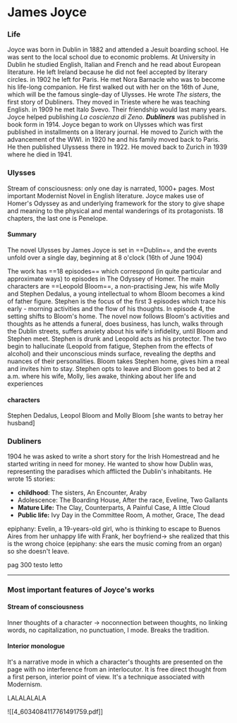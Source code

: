 # James Joyce 
### Life
Joyce was born in Dublin in 1882 and attended a Jesuit boarding school. He was sent to the local school due to economic problems. At University in Dublin he studied English, Italian and French and he read about European literature. He left Ireland because he did not feel accepted by literary circles. in 1902 he left for Paris. 
He met Nora Barnacle who was to become his life-long companion. He first walked out with her on the 16th of June, which will be the famous single-day of Ulysses. He wrote *The sisters*, the first story of Dubliners. 
They moved in Trieste where he was teaching English. in 1909 he met Italo Svevo. Their friendship would last many  years. Joyce helped publishing *La coscienza di Zeno*. 
***Dubliners*** was published in book form in 1914. Joyce began to work on Ulysses which was first published in installments on a literary journal. 
He moved to Zurich with the advancement of the WWI. in 1920 he and his family moved back to Paris. He then published Ulyssess there in 1922. 
He moved back to Zurich in 1939 where he died in 1941. 


### Ulysses 
Stream of consciousness: only one day is narrated, 1000+ pages. 
Most important Modernist Novel in English literature. 
Joyce makes use of Homer's Odyssey as and underlying framework for the story to give shape and meaning to the physical and mental wanderings of its protagonists. 
18 chapters, the last one is Penelope.
#### Summary 
The novel Ulysses by James Joyce is set in ==Dublin==, and the events unfold over a single day, beginning at 8 o'clock (16th of June 1904)

The work has ==18 episodes== which correspond (in quite particular and approximate ways) to episodes in The Odyssey of Homer.
The main characters are ==Leopold Bloom==, a non-practising Jew, his wife Molly and Stephen Dedalus, a young intellectual to whom Bloom becomes a kind of father figure. Stephen is the focus of the first 3 episodes which trace his early - morning activities and the flow of his thoughts. In episode 4, the setting shifts to Bloom's home. The novel now follows Bloom's activities and thoughts as he attends a funeral, does business, has lunch, walks through the Dublin streets, suffers anxiety about his wife's infidelity, until Bloom and Stephen meet. Stephen is drunk and Leopold acts as his protector. The two begin to hallucinate (Leopold from fatigue, Stephen from the effects of alcohol) and their unconscious minds surface, revealing the depths and nuances of their personalities. Bloom takes Stephen home, gives him a meal and invites him to stay. Stephen opts to leave and Bloom goes to bed at 2 a.m. where his wife, Molly, lies awake, thinking about her life and experiences
#### characters
Stephen Dedalus, Leopol Bloom and Molly Bloom [she wants to betray her husband]

### Dubliners 
1904 he was asked to write a short story for the Irish Homestread and he started writing in need for money. 
He wanted to show how Dublin was, representing the paradises which afflicted the Dublin's inhabitants. 
He wrote 15 stories: 

- **childhood**: The sisters, An Encounter, Araby
- Adolescence: The Boarding House, After the race, Eveline, Two Gallants
- **Mature Life:** The Clay, Counterparts, A Painful Case, A little Cloud
- **Public life:** Ivy Day in the Committee Room, A mother, Grace, The dead

epiphany: Evelin, a 19-years-old girl, who is thinking to escape to Buenos Aires from her unhappy life with Frank, her
boyfriend-> she realized that this is the wrong choice (epiphany: she ears the music coming from an organ) so she doesn't leave. 


pag 300 testo letto 

---

### Most important features of Joyce's works

#### Stream of consciousness
Inner thoughts of a character -> noconnection between thoughts, no linking words, no capitalization, no punctuation, I mode. Breaks the tradition. 
#### Interior monologue
It's a narrative mode in which a character's thoughts are presented on the page with no interference from an interlocutor. It is free direct thought from a first person, interior point of view. It's a technique associated with Modernism. 

LALALALALA

![[4_6034084117761491759.pdf]]